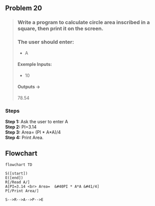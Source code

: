 ## Problem 20

>### Write a program to calculate circle area inscribed in a square, then print it on the screen.
> ### The user should enter:
>- A
>#### Exemple Inputs:
>- 10
>#### Outputs ->
>78.54

### Steps

**Step 1:** Ask the user to enter A <br>
**Step 2:** PI=3.14<br>
**Step 3:** Area=  (PI * A*A)/4<br>
**Step 4:** Print Area.<br>

## Flowchart

```mermaid
flowchart TD

S([start])
E([end])
R[/Read A/]
A[PI=3.14 <br> Area=  &#40PI * A*A &#41/4]
P[/Print Area/]

S-->R-->A-->P-->E


```
